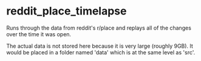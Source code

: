 # reddit_place_timelapse
Runs through the data from reddit's r/place and replays all of the changes over the time it was open.

The actual data is not stored here because it is very large (roughly 9GB).
It would be placed in a folder named 'data' which is at the same level as 'src'.
